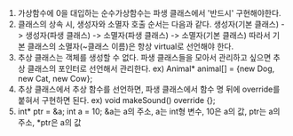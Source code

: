1. 가상함수에 0을 대입하는 순수가상함수는 파생 클래스에서 '반드시' 구현해야한다.
2. 클래스의 상속 시, 생성자와 소멸자 호출 순서는 다음과 같다. 
    생성자(기본 클래스) -> 생성자(파생 클래스) -> 소멸자(파생 클래스) -> 소멸자(기본 클래스)
   따라서 기본 클래스의 소멸자(~클래스 이름)은 항상 virtual로 선언해야 한다.
3. 추상 클래스는 객체를 생성할 수 없다. 파생 클래스들을 모아서 관리하고 싶으면 추상 클래스의 포인터로 선언해서 관리한다. ex) Animal* animal[] = {new Dog, new Cat, new Cow};
4. 추상 클래스에서 추상 함수를 선언하면, 파생 클래스에서 함수 명 뒤에 override를 붙혀서 구현하면 된다. ex) void makeSound() override {};
5. int* ptr = &a; int a = 10; &a는 a의 주소, a는 int형 변수, 10은 a의 값, ptr는 a의 주소, *ptr은 a의 값
